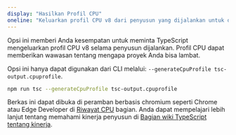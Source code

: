 ```yaml
---
display: "Hasilkan Profil CPU"
oneline: "Keluarkan profil CPU v8 dari penyusun yang dijalankan untuk di analisa"
---
```


Opsi ini memberi Anda kesempatan untuk meminta TypeScript mengeluarkan profil CPU v8 selama penyusun dijalankan. Profil CPU dapat memberikan wawasan tentang mengapa proyek Anda bisa lambat.

Opsi ini hanya dapat digunakan dari CLI melalui: `--generateCpuProfile tsc-output.cpuprofile`.

```sh
npm run tsc --generateCpuProfile tsc-output.cpuprofile
```

Berkas ini dapat dibuka di peramban berbasis chromium seperti Chrome atau Edge Developer di [Riwayat CPU](https://developers.google.com/web/tools/chrome-devtools/rendering-tools/js-execution) bagian.
Anda dapat mempelajari lebih lanjut tentang memahami kinerja penyusun di [Bagian wiki TypeScript tentang kinerja](https://github.com/microsoft/TypeScript/wiki/Performance).
